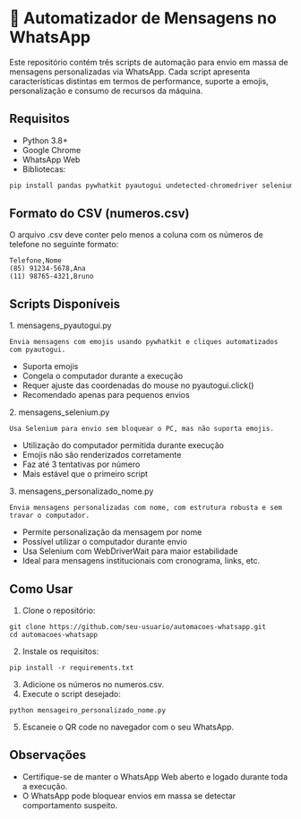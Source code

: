 # 🤖 Automatizador de Mensagens no WhatsApp

Este repositório contém três scripts de automação para envio em massa de mensagens personalizadas via WhatsApp. Cada script apresenta características distintas em termos de performance, suporte a emojis, personalização e consumo de recursos da máquina.

## Requisitos

- Python 3.8+
- Google Chrome
- WhatsApp Web
- Bibliotecas:

```bash
pip install pandas pywhatkit pyautogui undetected-chromedriver selenium
```

## Formato do CSV (numeros.csv)
O arquivo .csv deve conter pelo menos a coluna com os números de telefone no seguinte formato:

```
Telefone,Nome
(85) 91234-5678,Ana
(11) 98765-4321,Bruno
```

## Scripts Disponíveis
1️. mensagens_pyautogui.py <br/>
```
Envia mensagens com emojis usando pywhatkit e cliques automatizados com pyautogui.
```

- Suporta emojis
- Congela o computador durante a execução
- Requer ajuste das coordenadas do mouse no pyautogui.click()
- Recomendado apenas para pequenos envios

2️. mensagens_selenium.py <br/>
```
Usa Selenium para envio sem bloquear o PC, mas não suporta emojis.
```

- Utilização do computador permitida durante execução
- Emojis não são renderizados corretamente
- Faz até 3 tentativas por número
- Mais estável que o primeiro script

3️. mensagens_personalizado_nome.py <br/>
```
Envia mensagens personalizadas com nome, com estrutura robusta e sem travar o computador.
```

- Permite personalização da mensagem por nome
- Possível utilizar o computador durante envio
- Usa Selenium com WebDriverWait para maior estabilidade
- Ideal para mensagens institucionais com cronograma, links, etc.

##  Como Usar
1. Clone o repositório:

```
git clone https://github.com/seu-usuario/automacoes-whatsapp.git
cd automacoes-whatsapp
```

2. Instale os requisitos:

```
pip install -r requirements.txt
```

3. Adicione os números no numeros.csv.
4. Execute o script desejado:

```
python mensageiro_personalizado_nome.py
```
5. Escaneie o QR code no navegador com o seu WhatsApp.

## Observações <br/>

- Certifique-se de manter o WhatsApp Web aberto e logado durante toda a execução.
- O WhatsApp pode bloquear envios em massa se detectar comportamento suspeito.
